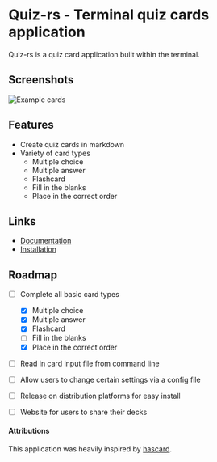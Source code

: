 # Quiz-rs - Terminal quiz cards application

Quiz-rs is a quiz card application built within the terminal.


## Screenshots

![Example cards](https://user-images.githubusercontent.com/123209942/217742705-8db66fc1-6a64-4de1-80bc-3fa2010aa4d9.png)


## Features

- Create quiz cards in markdown
- Variety of card types
    - Multiple choice
    - Multiple answer
    - Flashcard
    - Fill in the blanks
    - Place in the correct order


## Links
- [Documentation](https://brookjeynes.github.io/quiz-rs/)
- [Installation](https://brookjeynes.github.io/quiz-rs/installation)


## Roadmap
- [ ] Complete all basic card types
    - [x] Multiple choice
    - [x] Multiple answer
    - [x] Flashcard
    - [ ] Fill in the blanks
    - [x] Place in the correct order
- [ ] Read in card input file from command line
- [ ] Allow users to change certain settings via a config file
- [ ] Release on distribution platforms for easy install
- [ ] Website for users to share their decks


#### Attributions
This application was heavily inspired by [hascard](https://github.com/Yvee1/hascard).
